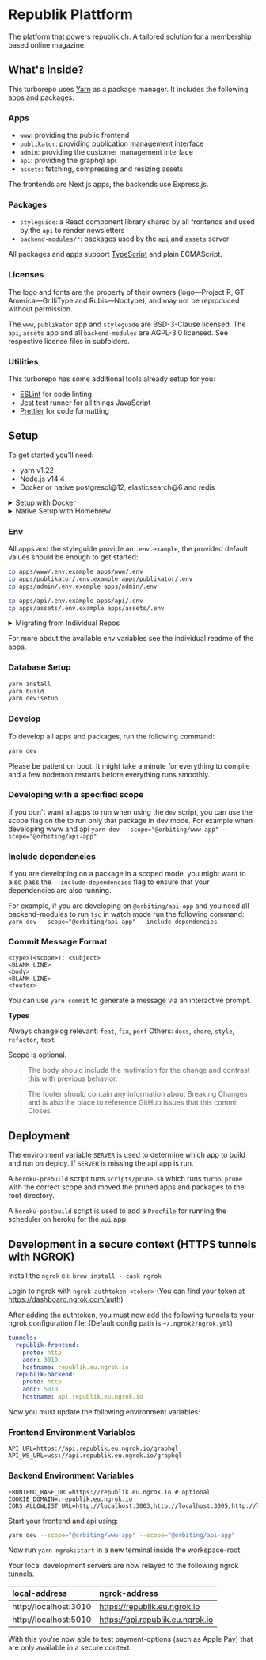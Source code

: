 # Republik Plattform

The platform that powers republik.ch. A tailored solution for a membership based online magazine.

## What's inside?

This turborepo uses [Yarn](https://classic.yarnpkg.com/lang/en/) as a package manager. It includes the following apps and packages:

### Apps

- `www`: providing the public frontend
- `publikator`: providing publication management interface
- `admin`: providing the customer management interface
- `api`: providing the graphql api
- `assets`: fetching, compressing and resizing assets

The frontends are Next.js apps, the backends use Express.js. 

### Packages

- `styleguide`: a React component library shared by all frontends and used by the `api` to render newsletters
- `backend-modules/*`: packages used by the `api` and `assets` server

All packages and apps support [TypeScript](https://www.typescriptlang.org/) and plain ECMAScript.

### Licenses

The logo and fonts are the property of their owners (logo—Project R, GT America—GrilliType and Rubis—Nootype), and may not be reproduced without permission.

The `www`, `publikator` app and `styleguide` are BSD-3-Clause licensed. The `api`, `assets` app and all `backend-modules` are AGPL-3.0 licensed. See respective license files in subfolders.


### Utilities

This turborepo has some additional tools already setup for you:

- [ESLint](https://eslint.org/) for code linting
- [Jest](https://jestjs.io) test runner for all things JavaScript
- [Prettier](https://prettier.io) for code formatting

## Setup

To get started you'll need:

- yarn v1.22
- Node.js v14.4
- Docker or native postgresql@12, elasticsearch@6 and redis

<details><summary>Setup with Docker</summary>
<p>

The included [docker-compose.yml](docker-compose.yml) starts all external-services. Currently that's: postgresql, redis, elasticsearch (and kibana).

The data is persisted in `./docker-data/`.

```
docker-compose up [-d]
```

##### Postgresql in docker

We recommend you install the postgresql client tools on your machine to interact with the database. The tests scripts also depend on the clients being installed.

```
# linux
sudo apt install postgresql-client-12
```

When postgresql in running in docker client tools like `psql` or `createdb`/`dropdb` don't automatically connect to it. They try to access postgresql via a local socket, when instead you want them to connect via network to localhost. To make your life easier, you can add the following environment variables to `~/.bashrc` / `~/.zshrc` so the client tools connect to localhost per default.

```
export PGHOST=127.0.0.1
export PGUSER=postgres
```

</p>
</details>

<details><summary>Native Setup with Homebrew</summary>
<p>

```bash
brew install postgresql@12 elasticsearch@6 redis nvm
nvm install 14
nvm alias default 14
npm install -g yarn@1.22
brew services start postgresql@12
brew services start elasticsearch@6
brew services start redis
```

#### Docker Kibana accessing native Elasticsearch

```bash
docker run -p 5601:5601 -e ELASTICSEARCH_HOSTS=http://host.docker.internal:9200 docker.elastic.co/kibana/kibana-oss:6.7.0
```

Note:

- Elasticsearch and Kibana versions must match, ckeck ES version at `http://localhost:9200/`
- `ELASTICSEARCH_HOSTS` must be accessible [within docker](https://nickjanetakis.com/blog/docker-tip-65-get-your-docker-hosts-ip-address-from-in-a-container).

</p>
</details>

### Env

All apps and the styleguide provide an `.env.example`, the provided default values should be enough to get started:

```bash
cp apps/www/.env.example apps/www/.env 
cp apps/publikator/.env.example apps/publikator/.env 
cp apps/admin/.env.example apps/admin/.env

cp apps/api/.env.example apps/api/.env 
cp apps/assets/.env.example apps/assets/.env 
```

<details><summary>Migrating from Individual Repos</summary>
<p>

You may copyover your environment from the individual repos with one manual edit:

```bash
cp ../republik-frontend/.env apps/www/.env
cp ../publikator-frontend/.env apps/publikator/.env
cp ../republik-admin-frontend/.env apps/admin/.env

cp ../styleguide/.env packages/styleguide/.env

cp ../backends/.env apps/api/.env
echo "PORT=5010" >> apps/api/.env

cp ../backends/servers/assets/.env apps/assets/.env
```

</p>
</details>

For more about the available env variables see the individual readme of the apps.

### Database Setup

```bash
yarn install
yarn build
yarn dev:setup
```

### Develop

To develop all apps and packages, run the following command:

```bash
yarn dev
```

Please be patient on boot. It might take a minute for everything to compile and a few nodemon restarts before everything runs smoothly.

### Developing with a specified scope

If you don't want all apps to run when using the `dev` script, you can use the scope flag on the to run only that package in dev mode.
For example when developing www and api `yarn dev --scope="@orbiting/www-app" --scope="@orbiting/api-app"`

### Include dependencies

If you are developing on a package in a scoped mode, you might want to also pass the `--include-dependencies` flag to ensure that your dependencies are also running.

For example, if you are developing on `@orbiting/api-app` and you need all backend-modules to run `tsc` in watch mode run the following command:
`yarn dev --scope="@orbiting/api-app" --include-dependencies`

### Commit Message Format

```
<type>(<scope>): <subject>
<BLANK LINE>
<body>
<BLANK LINE>
<footer>
```

You can use `yarn commit` to generate a message via an interactive prompt.

**Types**

Always changelog relevant: `feat`, `fix`, `perf`
Others: `docs`, `chore`, `style`, `refactor`, `test`

Scope is optional.

> The body should include the motivation for the change and contrast this with previous behavior.

> The footer should contain any information about Breaking Changes and is also the place to reference GitHub issues that this commit Closes.

## Deployment

The environment variable `SERVER` is used to determine which app to build and run on deploy. If `SERVER` is missing the api app is run.

A `heroku-prebuild` script runs `scripts/prune.sh` which runs `turbo prune` with the correct scope and moved the pruned apps and packages to the root directory.

A `heroku-postbuild` script is used to add a `Procfile` for running the scheduler on heroku for the `api` app.

## Development in a secure context (HTTPS tunnels with NGROK)

Install the `ngrok` cli: `brew install --cask ngrok`

Login to ngrok with `ngrok authtoken <token>` (You can find your token at https://dashboard.ngrok.com/auth)

After adding the authtoken, you must now add the following tunnels to your ngrok configuration file:
(Default config path is `~/.ngrok2/ngrok.yml`)
```yaml
tunnels:
  republik-frontend:
    proto: http
    addr: 3010
    hostname: republik.eu.ngrok.io
  republik-backend:
    proto: http
    addr: 5010
    hostname: api.republik.eu.ngrok.io
```

Now you must update the following environment variables:

### Frontend Environment Variables
```
API_URL=https://api.republik.eu.ngrok.io/graphql
API_WS_URL=wss://api.republik.eu.ngrok.io/graphql
```

### Backend Environment Variables
```
FRONTEND_BASE_URL=https://republik.eu.ngrok.io # optional
COOKIE_DOMAIN=.republik.eu.ngrok.io
CORS_ALLOWLIST_URL=http://localhost:3003,http://localhost:3005,http://localhost:3006,http://localhost:3010,http://localhost:3000,https://republik.eu.ngrok.io
```

Start your frontend and api using:

```bash
yarn dev --scope="@orbiting/www-app" --scope="@orbiting/api-app"
```


Now run `yarn ngrok:start` in a new terminal inside the workspace-root.

Your local development servers are now relayed to the following ngrok tunnels.

| local-address | ngrok-address                    |
| :------------ |:---------------------------------|
| http://localhost:3010 | https://republik.eu.ngrok.io     |
| http://localhost:5010 | https://api.republik.eu.ngrok.io |

With this you're now able to test payment-options (such as Apple Pay) that are only available in a secure context.